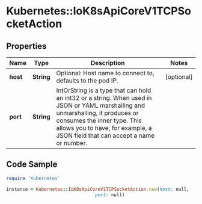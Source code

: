 # Kubernetes::IoK8sApiCoreV1TCPSocketAction

## Properties

Name | Type | Description | Notes
------------ | ------------- | ------------- | -------------
**host** | **String** | Optional: Host name to connect to, defaults to the pod IP. | [optional] 
**port** | **String** | IntOrString is a type that can hold an int32 or a string.  When used in JSON or YAML marshalling and unmarshalling, it produces or consumes the inner type.  This allows you to have, for example, a JSON field that can accept a name or number. | 

## Code Sample

```ruby
require 'Kubernetes'

instance = Kubernetes::IoK8sApiCoreV1TCPSocketAction.new(host: null,
                                 port: null)
```


